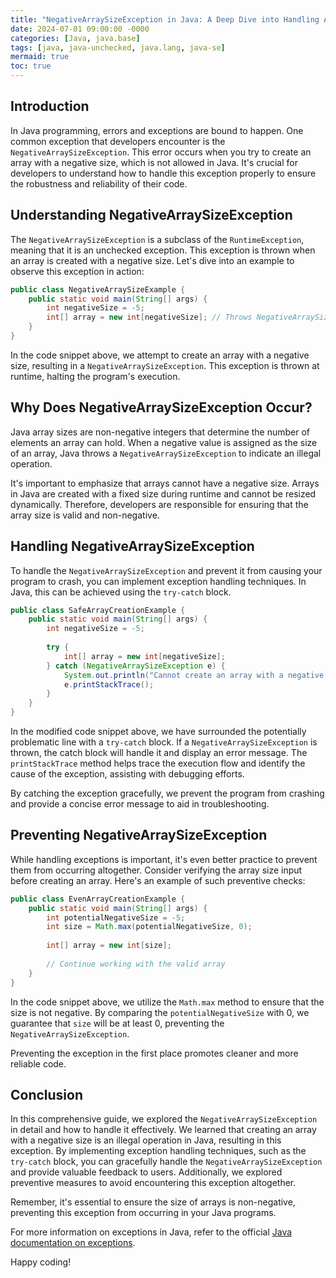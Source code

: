 ```yaml
---
title: "NegativeArraySizeException in Java: A Deep Dive into Handling Array Size Errors"
date: 2024-07-01 09:00:00 -0000
categories: [Java, java.base]
tags: [java, java-unchecked, java.lang, java-se]
mermaid: true
toc: true
---
```



## Introduction

In Java programming, errors and exceptions are bound to happen. One common exception that developers encounter is the `NegativeArraySizeException`. This error occurs when you try to create an array with a negative size, which is not allowed in Java. It's crucial for developers to understand how to handle this exception properly to ensure the robustness and reliability of their code.

## Understanding NegativeArraySizeException

The `NegativeArraySizeException` is a subclass of the `RuntimeException`, meaning that it is an unchecked exception. This exception is thrown when an array is created with a negative size. Let's dive into an example to observe this exception in action:

```java
public class NegativeArraySizeExample {
    public static void main(String[] args) {
        int negativeSize = -5;
        int[] array = new int[negativeSize]; // Throws NegativeArraySizeException
    }
}
```

In the code snippet above, we attempt to create an array with a negative size, resulting in a `NegativeArraySizeException`. This exception is thrown at runtime, halting the program's execution.

## Why Does NegativeArraySizeException Occur?

Java array sizes are non-negative integers that determine the number of elements an array can hold. When a negative value is assigned as the size of an array, Java throws a `NegativeArraySizeException` to indicate an illegal operation.

It's important to emphasize that arrays cannot have a negative size. Arrays in Java are created with a fixed size during runtime and cannot be resized dynamically. Therefore, developers are responsible for ensuring that the array size is valid and non-negative.

## Handling NegativeArraySizeException

To handle the `NegativeArraySizeException` and prevent it from causing your program to crash, you can implement exception handling techniques. In Java, this can be achieved using the `try-catch` block.

```java
public class SafeArrayCreationExample {
    public static void main(String[] args) {
        int negativeSize = -5;
        
        try {
            int[] array = new int[negativeSize];
        } catch (NegativeArraySizeException e) {
            System.out.println("Cannot create an array with a negative size.");
            e.printStackTrace();
        }
    }
}
```

In the modified code snippet above, we have surrounded the potentially problematic line with a `try-catch` block. If a `NegativeArraySizeException` is thrown, the catch block will handle it and display an error message. The `printStackTrace` method helps trace the execution flow and identify the cause of the exception, assisting with debugging efforts.

By catching the exception gracefully, we prevent the program from crashing and provide a concise error message to aid in troubleshooting.

## Preventing NegativeArraySizeException

While handling exceptions is important, it's even better practice to prevent them from occurring altogether. Consider verifying the array size input before creating an array. Here's an example of such preventive checks:

```java
public class EvenArrayCreationExample {
    public static void main(String[] args) {
        int potentialNegativeSize = -5;
        int size = Math.max(potentialNegativeSize, 0);
        
        int[] array = new int[size];
        
        // Continue working with the valid array
    }
}
```

In the code snippet above, we utilize the `Math.max` method to ensure that the size is not negative. By comparing the `potentialNegativeSize` with 0, we guarantee that `size` will be at least 0, preventing the `NegativeArraySizeException`.

Preventing the exception in the first place promotes cleaner and more reliable code.

## Conclusion

In this comprehensive guide, we explored the `NegativeArraySizeException` in detail and how to handle it effectively. We learned that creating an array with a negative size is an illegal operation in Java, resulting in this exception. By implementing exception handling techniques, such as the `try-catch` block, you can gracefully handle the `NegativeArraySizeException` and provide valuable feedback to users. Additionally, we explored preventive measures to avoid encountering this exception altogether.

Remember, it's essential to ensure the size of arrays is non-negative, preventing this exception from occurring in your Java programs.

For more information on exceptions in Java, refer to the official [Java documentation on exceptions](https://docs.oracle.com/en/java/javase/14/docs/api/java.base/java/lang/Exception.html).

Happy coding!